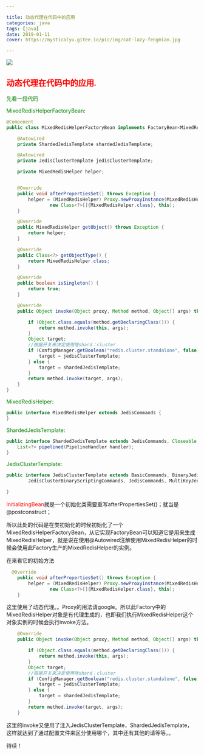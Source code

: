 ```yaml
---

title: 动态代理在代码中的应用
categories: java
tags: [java] 
date: 2019-01-11
cover: https://mysticalyu.gitee.io/pic/img/cat-lazy-fengmian.jpg

---
```

![](https://mysticalyu.gitee.io/pic/img/cat-lazy-fengmian.jpg)



<!-- more -->



## <font face="楷体" color=#FF0000>动态代理在代码中的应用.</font>

 <font color=#008000  >先看一段代码</font> 

<font color=#008000>MixedRedisHelperFactoryBean</font>:

```java
@Component
public class MixedRedisHelperFactoryBean implements FactoryBean<MixedRedisHelper>, InitializingBean, InvocationHandler {

    @Autowired
    private ShardedJedisTemplate shardedJedisTemplate;

    @Autowired
    private JedisClusterTemplate jedisClusterTemplate;

    private MixedRedisHelper helper;


    @Override
    public void afterPropertiesSet() throws Exception {
        helper = (MixedRedisHelper) Proxy.newProxyInstance(MixedRedisHelperFactoryBean.class.getClassLoader(),
                new Class<?>[]{MixedRedisHelper.class}, this);
    }

    @Override
    public MixedRedisHelper getObject() throws Exception {
        return helper;
    }

    @Override
    public Class<?> getObjectType() {
        return MixedRedisHelper.class;
    }

    @Override
    public boolean isSingleton() {
        return true;
    }

    @Override
    public Object invoke(Object proxy, Method method, Object[] args) throws Throwable {

        if (Object.class.equals(method.getDeclaringClass())) {
            return method.invoke(this, args);
        }
        Object target;
        //根据开关来决定使用啥shard：cluster
        if (ConfigManager.getBoolean("redis.cluster.standalone", false)) {
            target = jedisClusterTemplate;
        } else {
            target = shardedJedisTemplate;
        }
        return method.invoke(target, args);
    }
}

```

<font color=#008000>MixedRedisHelper</font>:

```java
public interface MixedRedisHelper extends JedisCommands {
}

```

<font color=#008000>ShardedJedisTemplate</font>:

```java
public interface ShardedJedisTemplate extends JedisCommands, Closeable, BinaryJedisCommands {
	List<?> pipelined(PipelineHandler handler);
}

```

<font color=#008000>JedisClusterTemplate</font>:

```java
public interface JedisClusterTemplate extends BasicCommands, BinaryJedisClusterCommands, MultiKeyBinaryJedisClusterCommands,
        JedisClusterBinaryScriptingCommands, JedisCommands, MultiKeyJedisClusterCommands, JedisClusterScriptingCommands {

}

```

<font color=#FF0000 >InitializingBean</font>就是一个初始化类需要重写afterPropertiesSet()；就当是@postconstruct；

所以此处的代码是在类初始化的时候初始化了一个MixedRedisHelperFactoryBean，从它实现FactoryBean<MixedRedisHelper>可以知道它是用来生成MixedRedisHelper，就是说在使用@Autowired注解使用MixedRedisHelper的时候会使用此Factory生产的MixedRedisHelper的实例。

在来看它的初始方法

```java
  @Override
    public void afterPropertiesSet() throws Exception {
        helper = (MixedRedisHelper) Proxy.newProxyInstance(MixedRedisHelperFactoryBean.class.getClassLoader(),
                new Class<?>[]{MixedRedisHelper.class}, this);
    }
```

这里使用了动态代理。。Proxy的用法请google。所以此Factory中的MixedRedisHelper对象是有代理生成的，也即我们执行MixedRedisHelper这个对象实例的时候会执行invoke方法。

```java
    @Override
    public Object invoke(Object proxy, Method method, Object[] args) throws Throwable {

        if (Object.class.equals(method.getDeclaringClass())) {
            return method.invoke(this, args);
        }
        Object target;
        //根据开关来决定使用啥shard：cluster
        if (ConfigManager.getBoolean("redis.cluster.standalone", false)) {
            target = jedisClusterTemplate;
        } else {
            target = shardedJedisTemplate;
        }
        return method.invoke(target, args);
    }
```

这里的invoke又使用了注入JedisClusterTemplate，ShardedJedisTemplate，这样就达到了通过配置文件来区分使用哪个，其中还有其他的请等等。。

待续！